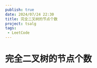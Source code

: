 ```yaml
---
publish: true
date: 2024/07/24 22:30
title: 完全二叉树的节点个数
project: tsalg
tags:
 - LeetCode
---
```


# 完全二叉树的节点个数
